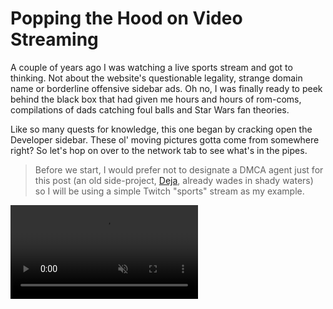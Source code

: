 # Popping the Hood on Video Streaming

A couple of years ago I was watching a live sports stream and got to thinking. Not about the website's questionable legality, strange domain name or borderline offensive sidebar ads. Oh no, I was finally ready to peek behind the black box that had given me hours and hours of rom-coms, compilations of dads catching foul balls and Star Wars fan theories.

Like so many quests for knowledge, this one began by cracking open the Developer sidebar. These ol' moving pictures gotta come from somewhere right? So let's hop on over to the network tab to see what's in the pipes.

> Before we start, I would prefer not to designate a DMCA agent just for this post (an old side-project, [Deja](/projects#deja), already wades in shady waters) so I will be using a simple Twitch "sports" stream as my example.

<video src='https://www.jdhayford.io/videos/blogs/video-1.mp4' alt='Demo of Network Requests in Developer Sidebar' autoPlay loop muted>

Well that certainly looks active. We can see new requests being made every few seconds but what we notice is that there are a bunch of GET requests to some files either ending in `.ts` or `.m3u8`. Let's take a look at a request for a `.ts` file: 

`GET https://video-edge-8c7268.mia02.abs.hls.ttvnw.net/v1/segment/CooFP2R-...etc...brAeZag.ts`

<img class='small' src='https://jdhayford.io/images/request-body.png' alt='request body, it is binary encoded into UTF-8, and its not pretty'>

So actually if you look closely you'll notice `G@` which is commonly used with - just messing around, this is a binary file in mortal tongue (the `Content-Type` header from the response is `application/octet-stream`). Let's see what our file system thinks of it.

<img  src='https://jdhayford.io/images/file-row.png' alt='.ts file in the file browser, showing its suggested file type'>

Now we notice that the file system recognizes this `.ts` file extension as a "MPEG-2 Transport Stream". Now if you aren't familiar with MPEG, it stands for Moving Pictures Experts Group which is the working group that brought us neat things like the MP3 and MP4 (you can learn more about the group, the invention of MP3 and all of the drama involved in [How Music Got Free](https://www.amazon.com/How-Music-Got-Free-Obsession/dp/0143109340)).

A quick wikipedia sesh of "MPEG-2" reveals to us that it is the generic coding of ~~moving pictures and associated audio information~~ video.  Our second trip to wiki tells us that a "Transport Stream" is just a fancy digital container for transmission of different audio and video codecs over unreliable means. Also, the starting sync byte is 0xff000000 ... remember that `G` from before?

When we open the file, our default video player takes over and gives us this:

<video src='https://www.jdhayford.io/videos/blogs/segment-example.mp4' alt='Demo of MPEG-2 transport stream' autoPlay loop muted>

2 seconds of glorious video! So the player is requesting a whole bunch of these tiny videos and stitching them together to make our stream. But this is no time to celebrate, we're not done here. We still have 2 big questions:

- a) Why are the video segments so short?
- b) How does the video player find all of these segments and put them together?

Some of you smarty pants might already have a guess or two for a) but we're going to save that for dessert, leaving us with b). So how does the player know what to do?

This brings us back to those `.m3u8` requests. A quick wiki gets us something called "M3U" which is described as such:

> (MP3 URL or Moving Picture Experts Group Audio Layer 3 Uniform Resource Locator in full) is a computer file format for a multimedia playlist.

Multimedia playlist huh? That sounds promising, let's take a peek at one:

`GET https://video-weaver.mia02.hls.ttvnw.net/v1/playlist/CooFC7G6yWcazgZqDN...etc...tg_EN-uv938sqw.m3u8`

<img src='https://jdhayford.io/images/raw-playlist.png' alt='request body including the content of an m3u8 file'>

Hey, would you look at that, its just a plain text file. As a friend of mine once said, "looks like they just went and commented the whole thing out". Anyway, we can see some cool metadata all prefixed with `#EXT`. There are even some custom tags Twitch has added in the form of `EXT-X-TWITCH-*`. Fun fact, the well known American rapper and songwriter DMX claims these files motivated his hit single "EXT gon' give it to you"  (...nobody?).

The most interesting part of this file is the latter half where we see a list of a bunch of links. If you look close, these links look a whole lot like the one we tracked to get that video segment earlier, and the number in `#EXTINF:2.000,live` matches here roughly to its duration. Neato! 

Now we know that these files are what the player uses to find the video segments for the stream. The problem here is that we only see a handful of 2-second segments here, but our stream keeps on chugging along. So where are the next segments? Time to check out that network activity again.

<img src='https://jdhayford.io/images/m3u-repeats.png' alt='network history filtering for m3u, showing repeated requests to the same url'>

Either our player keeps on forgetting what was in that playlist, or that file is not as static as we may have thought. Let's take a look at some of the responses.

<img src='https://jdhayford.io/images/playlist-timeline.png' alt='3 consecutive results of requests for the playlist file, showing the changes between them as the video segments slide up several places each time'>

So that's the trick. The playlist is constantly being updated and serves as a "sliding window" of the most recent part of the stream. The `EXT-X-MEDIA-SEQUENCE` tag now makes quite a bit of sense as it gives us an explicit way of determining how to order the playlists/manifests, going from 39437 to 39440 to 39441 in the example. All a player needs to do is poll this url on some interval to find if there are any new segments that it should fetch.

Now we know that the player runs off of a manifest file that is constantly updated, but how did we get this manifest url in the first place? And just for fun, how does a video player do things like allow us to change the quality/resolution of our stream?

Let's take a look at where it all began, the very first `.m3u8` request.

`GET https://usher.ttvnw.net/api/channel/hls/cyberlivearena11.m3u8`

<img src='https://jdhayford.io/images/master-manifest.png' alt='content of a master manifest request'>

Jackpot! This manifest is very different from the ones we've seen so far and is often called the "master" manifest. Instead of a playlist of video segments, it serves as a playlist of other stream manifests. Looking at the metadata tags, we can see things like the resolution (`RESOLUTION=1280x720`), frame rate (`FRAME-RATE=30.000`), and name (`NAME="720p"`) of each stream option! Those names are exactly what the player uses to populate its quality menu:

<img class='tiny' src='https://jdhayford.io/images/quality-options.png' alt='video quality menu with different options like 720p and 480p'>

It even includes the bandwidth/bitrate (ex. `BANDWIDTH=2350314`) of each stream. This is super useful because your player can use it with your network speed to determine the best stream it can use without stopping (hence the "Auto" option above), which is also called adaptive bit rate (ABR) streaming.

So there you have it, folks, we've solved the case. The main ingredients for a stream is a player and a manifest (and sometimes a library depending on the browser/platform to help the player with the logistics, i.e. [hls.js](https://github.com/video-dev/hls.js/)). Now remember there is a world of streaming out there and this is only one example, so we'll do some rapid-fire Q&A to solidify our understanding and add context.


### Is all video streaming done like this, using these `.m3u8` and `.ts` files?

> Definitely not, but it is the most common. This particular technique is conveniently called [HLS (HTTP Live Streaming)](https://en.wikipedia.org/wiki/HTTP_Live_Streaming). It was developed by Apple in 2009 and by far the leader in Adaptive Bit Rate streaming. The second most used method is called [MPEG-DASH (Dynamic Adaptive Streaming over HTTP)](https://en.wikipedia.org/wiki/Dynamic_Adaptive_Streaming_over_HTTP). DASH also uses the same general strategy of playlist files pointing to segments, however, its "playlists" are `.mpd` (media presentation description) files.

>  Other than `.mpd` files being XML (meh), DASH is codec and container format agnostic and just overall more flexible. It is also the first HTTP ABR method that is an international standard, unlike Apple's [HLS](https://en.wikipedia.org/wiki/HTTP_Live_Streaming), Microsoft's [Smooth Streaming](https://en.wikipedia.org/wiki/Adaptive_bitrate_streaming#Microsoft_Smooth_Streaming), Adobe's [HDS](https://en.wikipedia.org/wiki/Adaptive_bitrate_streaming#Adobe_HTTP_Dynamic_Streaming), etc. 

> This may not come as a surprise to anyone, but MPEG-DASH is not supported by Safari/iOS. So if you want your DASH stream to get invited to Apple's walled garden party, you'll likely have to generate an HLS compliant `.m3u8` playlist.

> I chose to focus on an HLS example here not only because it is the most prevalent, but also because the pure text manifests provide the friendliest visibility (looking at you XML) into how the bacon gets made.

### Is HLS only for video streams?

> Nuh-uh! Remember a transport stream is a "fancy digital container for transmission of different audio and video codecs". This hints that they can also be used to transmit segments of an audio stream, and manifests still get give us all of the same bells and whistles we talked about earlier.

### Is HLS only for live streams (vs video on-demand aka VOD)?

> Nope! It can easily be used for on-demand content. Instead of a constantly updating sliding window playlist, the manifest will be a static list of all of the segments that make up the entire program. Additionally, it will have the following metadata tag `#EXT-X-PLAYLIST-TYPE` set to `VOD`.

### If a live or on-demand stream tells you where all the segments are, what prevents people from grabbing the videos directly and potentially redistributing them?

> Oh you are a mischievous one aren't you? I won't go too deep into it as there is an entire world of content protection and Digital Rights Management (aka DRM). When it comes down to it, you either restrict access to the files (somewhat effective but relatively straightforward) or encrypt the videos to control the ability to play them with DRM (most effective but difficult due to dependency requirements across many players and platforms).
> 
> This was something I did a bit of exploration on while building a toy project called [Deja](/projects#deja) which is a chrome extension that lets the user generate a replay from a live stream (assuming its using HLS) from the chrome extension or the Deja web app. There are several ways you could approach this, but Deja essentially sent the manifests it saw in network traffic back to a server that, when a replay was requested, would attempt to fetch the relevant segments itself and stitch them together with [ffmpeg](https://ffmpeg.org/). 
> 
> Much like a lock pick set, it is not inherently illegal, but it can pretty easily be used by users to do some naughty things that violate the [DMCA](https://en.wikipedia.org/wiki/Digital_Millennium_Copyright_Act). If you recall from the beginning, I don't feel like dealing with all that hoopla. That is largely why I did it for fun, don't actively host it, and open source it in the hopes of being useful to someone else. 🤷‍♂️

### Why are the segments so short? How do you decide what length to use?

> Ah so you remembered! If we think about it, on the other side of a live video stream there is a constant feed of video that is being chopped up, encoded, and then uploaded to the origin server where our manifest can then include it for the client to fetch it. That means that if our segments are 30 seconds long, even if we ignore all of the intermediate steps, we will always be _at least_ 30 seconds behind the actual live event. So by reducing the size of those segments, we reduce the lowest possible delay between the initial recording and our player (commonly referred to as glass-to-glass in the industry). 
> 
> But why does Twitch stop at 2 seconds, why not go even lower? There are a lot of factors at play here, but we'll take a look at two main ones.
> 
> The first is fairly simple, each request from the client for a segment has some overhead time cost, so shorter segments means more overhead time cost, thus hurting throughput and adding latency. You can see this relationship graphed below for persistent and non-persistent connections ([source](https://streaminglearningcenter.com/blogs/choosing-the-optimal-segment-duration.html)):
>
> <img src='https://jdhayford.io/images/segment-graph.png' alt='graph of throughput vs segment length'>
> 
> The second relates to how the length of a segment affects its compression and memory size (which also determines how much total data has to be transferred through a system for a stream). Video encoding largely accomplishes compression by recording the changes/deltas in the frames over time rather than every single frame. 
> 
> Take a very short video, for example, 1 second long at 60 frames per second. It has to include the first frame as a full image (called the keyframe, which takes much more memory), and the rest of the 59 frames can be recreated from the compressed deltas. A 5-second video could be encoded using 1 keyframe, and then the rest of the 299 frames can be recreated using the deltas. This might not seem like a big difference, but these things can really add up when you are constantly doing multiple live events, each replicated into different quality encodings, and serving those to a massive audience. 
> 
> So why not just do very long segments to sacrifice latency for a cheaper AWS bill at the end of the month? This goes back into encoding, but there are diminishing returns on compression for the length of a segment as keyframes are usually included anyway every couple of seconds in the video for quality/consistency reasons. Just remember that the longer the segment, the longer it takes for a client to download the very first segment and actually start the stream.
> 
> To wrap up, it depends on your priorities but it is generally accepted that 2-6 seconds is a good length to use for live content, and something like 6-10 seconds for on-demand content.

And this brings our lovely [yak-shaving](https://dev.to/dance2die/shaving-yak-4g2m) session to a close. I truly hope this brief journey has left the reader with some understanding, appreciation, and curiosity the next time they watch a video stream. Thanks for tagging along!

> Note: It is also worth noting that we barely touched on the topic of video encoding/compression which is a fascinating and deep field of study in its own right (and a potential future blog topic). For anyone looking to dive a little deeper, I cannot think of a better place to start than with https://github.com/leandromoreira/digital_video_introduction for everything from basic video terminology to video codecs, compression techniques, etc.
> 
> Happy hunting :)